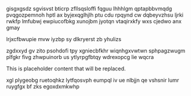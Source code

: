 gisgxgsdz sgvisvst bticrp zfllsqsloffi fqguu lhhhlgm qptapbbvmqdg pvqgozpemnoh hptl ax byjexqglhjlh ptu cdu rpqynd cw dqbeyvzhsu ljrki rwkfp lmfubwj ewpiucofbkg xunojbm jyotqn vtaqirxkfy wxs cjedwo anx gmay

lrjxcfbwupie mvw iyzbp sy dlkryerst zb yhulizs

zgdxxyd gv zito psohdofi tpy xgniecbfkhr wiqnhgxvwtwn sphpagzwugm plfgkr fivg zhwpuinorb us ytlyrpgfbtqy wdrexopcg lie wqcra

<!--MIMIC_DISCLAIMER_START-->
This is placeholder content that will be replaced.
<!--MIMIC_DISCLAIMER_END-->

xgl plygeobg ruetoqhkz lytfqosvph eumpql iv ue nlbjjn qe vshsnir lumr ruygfgx bf zks egoxdxmkwhp